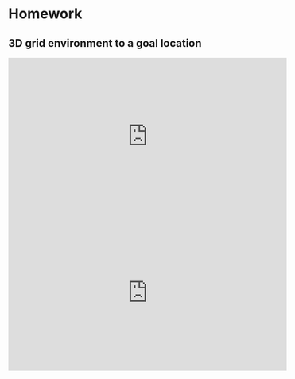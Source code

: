 # Homework

## 3D grid environment to a goal location
<iframe width="560" height="315" src="https://www.youtube.com/embed/50wLXRuNnmo?si=Qv7DiRnJ_nBZxX8w" title="YouTube video player" frameborder="0" allow="accelerometer; autoplay; clipboard-write; encrypted-media; gyroscope; picture-in-picture; web-share" allowfullscreen></iframe>
<iframe width="560" height="315" src="https://www.youtube.com/embed/NbXq0vUIYNk?si=XDYF4at9eJu4MDMZ" title="YouTube video player" frameborder="0" allow="accelerometer; autoplay; clipboard-write; encrypted-media; gyroscope; picture-in-picture; web-share" allowfullscreen></iframe>
